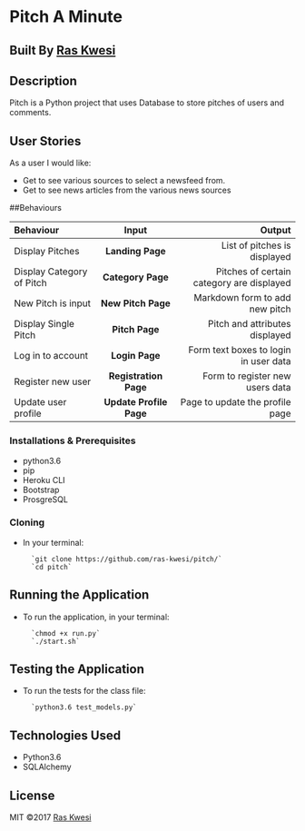 # Pitch A Minute

## Built By [Ras Kwesi](https://github.com/Ras-Kwesi/)

## Description
Pitch is a Python project that uses Database to store pitches of users and comments.

## User Stories

As a user I would like:
* Get to see various sources to select a newsfeed from.
* Get to see news articles from the various news sources

##Behaviours

| Behaviour |  Input   |   Output    |  
| :--------------------- | :-------------------------: | ----------------------: |
| Display Pitches | **Landing Page** | List of pitches is displayed |
| Display Category of Pitch | **Category Page** | Pitches of certain category are displayed |
| New Pitch is input | **New Pitch Page** |Markdown form to add new pitch |
| Display Single Pitch | **Pitch Page** |Pitch and attributes displayed |
| Log in to account | **Login Page** |Form text boxes to login in user data |
| Register new user | **Registration Page** |Form to register new users data |
| Update user profile | **Update Profile Page** |Page to update the profile page |



### Installations & Prerequisites
* python3.6
* pip
* Heroku CLI
* Bootstrap
* ProsgreSQL

### Cloning
* In your terminal:
        
        `git clone https://github.com/ras-kwesi/pitch/`
        `cd pitch`

## Running the Application
* To run the application, in your terminal:

        `chmod +x run.py`
        `./start.sh`
        

## Testing the Application
* To run the tests for the class file:

        `python3.6 test_models.py`
   
## Technologies Used
* Python3.6
* SQLAlchemy

## License
MIT &copy;2017 [Ras Kwesi](https://github.com/ras-kwesi/)